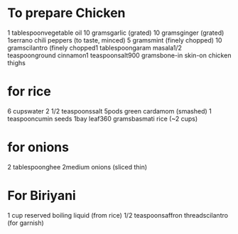 # To prepare Chicken


1 tablespoonvegetable oil
10 gramsgarlic (grated)
10 gramsginger (grated)
1serrano chili peppers (to taste, minced)
5 gramsmint (finely chopped)
10 gramscilantro (finely chopped1 tablespoongaram masala1/2 teaspoonground cinnamon1 teaspoonsalt900 gramsbone-in skin-on chicken thighs


# for rice
6 cupswater
2 1/2 teaspoonssalt
5pods green cardamom (smashed)
1 teaspooncumin seeds
1bay leaf360 gramsbasmati 
rice (~2 cups) 
# for onions
2 tablespoonghee
2medium onions (sliced thin)
# For Biriyani
1 cup reserved boiling liquid (from rice)
1/2 teaspoonsaffron 
threadscilantro (for garnish)